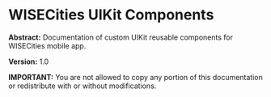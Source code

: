 # WISECities UIKit Components

**Abstract:** Documentation of custom UIKit reusable components for WISECities mobile app.
 
 **Version:** 1.0
 
**IMPORTANT:** You are not allowed to copy any portion of this documentation or redistribute with or without modifications.
